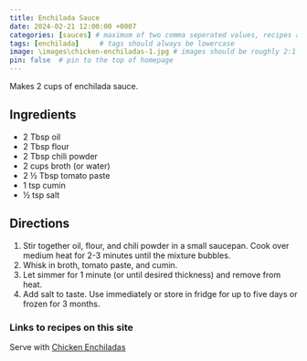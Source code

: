 ```yaml
---
title: Enchilada Sauce
date: 2024-02-21 12:00:00 +0007 
categories: [sauces] # maximum of two comma seperated values, recipes are organized in folders based on the category
tags: [enchilada]     # tags should always be lowercase
image: \images\chicken-enchiladas-1.jpg # images should be roughly 2:1 ratio
pin: false  # pin to the top of homepage
---
```


Makes 2 cups of enchilada sauce.

## Ingredients

* 2 Tbsp oil
* 2 Tbsp flour
* 2 Tbsp chili powder
* 2 cups broth (or water)
* 2 &frac12; Tbsp tomato paste
* 1 tsp cumin
* &frac12; tsp salt


## Directions

1. Stir together oil, flour, and chili powder in a small saucepan. Cook over medium heat for 2-3 minutes until the mixture bubbles.
2. Whisk in broth, tomato paste, and cumin.
3. Let simmer for 1 minute (or until desired thickness) and remove from heat.
4. Add salt to taste. Use immediately or store in fridge for up to five days or frozen for 3 months.

### Links to recipes on this site
Serve with [Chicken Enchiladas](/recipes/Chicken-Enchiladas/)

